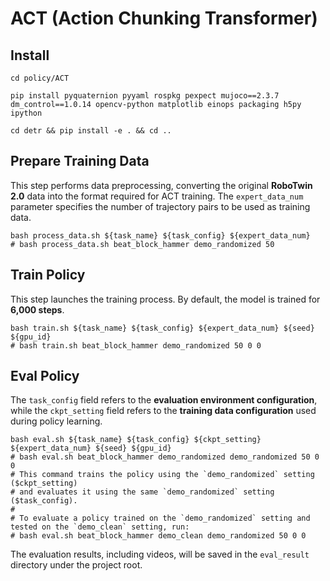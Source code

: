 # ACT (Action Chunking Transformer)

## Install
```
cd policy/ACT

pip install pyquaternion pyyaml rospkg pexpect mujoco==2.3.7 dm_control==1.0.14 opencv-python matplotlib einops packaging h5py ipython

cd detr && pip install -e . && cd ..
```

## Prepare Training Data

This step performs data preprocessing, converting the original **RoboTwin 2.0** data into the format required for ACT training.
The `expert_data_num` parameter specifies the number of trajectory pairs to be used as training data.

```
bash process_data.sh ${task_name} ${task_config} ${expert_data_num}
# bash process_data.sh beat_block_hammer demo_randomized 50
```

## Train Policy

This step launches the training process.
By default, the model is trained for **6,000 steps**.

```
bash train.sh ${task_name} ${task_config} ${expert_data_num} ${seed} ${gpu_id}
# bash train.sh beat_block_hammer demo_randomized 50 0 0
```

## Eval Policy

The `task_config` field refers to the **evaluation environment configuration**, while the `ckpt_setting` field refers to the **training data configuration** used during policy learning.

```
bash eval.sh ${task_name} ${task_config} ${ckpt_setting} ${expert_data_num} ${seed} ${gpu_id}
# bash eval.sh beat_block_hammer demo_randomized demo_randomized 50 0 0
# This command trains the policy using the `demo_randomized` setting ($ckpt_setting)
# and evaluates it using the same `demo_randomized` setting ($task_config).
#
# To evaluate a policy trained on the `demo_randomized` setting and tested on the `demo_clean` setting, run:
# bash eval.sh beat_block_hammer demo_clean demo_randomized 50 0 0
```

The evaluation results, including videos, will be saved in the `eval_result` directory under the project root.
